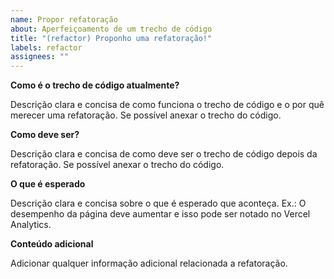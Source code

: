 ```yaml
---
name: Propor refatoração
about: Aperfeiçoamento de um trecho de código
title: "(refactor) Proponho uma refatoração!"
labels: refactor
assignees: ""
---
```


**Como é o trecho de código atualmente?**

Descrição clara e concisa de como funciona o trecho de código e o por quê merecer uma refatoração. Se possível anexar o trecho do código.

**Como deve ser?**

Descrição clara e concisa de como deve ser o trecho de código depois da refatoração. Se possível anexar o trecho do código.

**O que é esperado**

Descrição clara e concisa sobre o que é esperado que aconteça. Ex.: O desempenho da página deve aumentar e isso pode ser notado no Vercel Analytics.

**Conteúdo adicional**

Adicionar qualquer informação adicional relacionada a refatoração.

